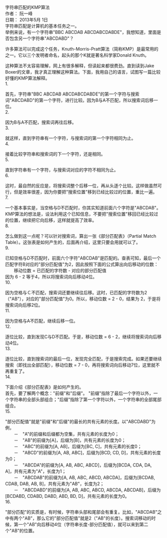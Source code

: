 字符串匹配的KMP算法      
作者： 阮一峰      
日期： 2013年5月 1日      
字符串匹配是计算机的基本任务之一。      
举例来说，有一个字符串"BBC ABCDAB ABCDABCDABDE"，我想知道，里面是否包含另一个字符串"ABCDABD"？      
      
许多算法可以完成这个任务，Knuth-Morris-Pratt算法（简称KMP）是最常用的之一。它以三个发明者命名，起头的那个K就是著名科学家Donald Knuth。      
      
这种算法不太容易理解，网上有很多解释，但读起来都很费劲。直到读到Jake Boxer的文章，我才真正理解这种算法。下面，我用自己的语言，试图写一篇比较好懂的KMP算法解释。      
1.      
      
首先，字符串"BBC ABCDAB ABCDABCDABDE"的第一个字符与搜索词"ABCDABD"的第一个字符，进行比较。因为B与A不匹配，所以搜索词后移一位。      
2.      
      
因为B与A不匹配，搜索词再往后移。      
3.      
      
就这样，直到字符串有一个字符，与搜索词的第一个字符相同为止。      
4.      
      
接着比较字符串和搜索词的下一个字符，还是相同。      
5.      
      
直到字符串有一个字符，与搜索词对应的字符不相同为止。      
6.      
      
这时，最自然的反应是，将搜索词整个后移一位，再从头逐个比较。这样做虽然可行，但是效率很差，因为你要把"搜索位置"移到已经比较过的位置，重比一遍。      
7.      
      
一个基本事实是，当空格与D不匹配时，你其实知道前面六个字符是"ABCDAB"。KMP算法的想法是，设法利用这个已知信息，不要把"搜索位置"移回已经比较过的位置，继续把它向后移，这样就提高了效率。      
8.      
      
怎么做到这一点呢？可以针对搜索词，算出一张《部分匹配表》（Partial Match Table）。这张表是如何产生的，后面再介绍，这里只要会用就可以了。      
9.      
      
已知空格与D不匹配时，前面六个字符"ABCDAB"是匹配的。查表可知，最后一个匹配字符B对应的"部分匹配值"为2，因此按照下面的公式算出向后移动的位数：      
　　移动位数 = 已匹配的字符数 - 对应的部分匹配值      
因为 6 - 2 等于4，所以将搜索词向后移动4位。      
10.      
      
因为空格与Ｃ不匹配，搜索词还要继续往后移。这时，已匹配的字符数为2（"AB"），对应的"部分匹配值"为0。所以，移动位数 = 2 - 0，结果为 2，于是将搜索词向后移2位。      
11.      
      
因为空格与A不匹配，继续后移一位。      
12.      
      
逐位比较，直到发现C与D不匹配。于是，移动位数 = 6 - 2，继续将搜索词向后移动4位。      
13.      
      
逐位比较，直到搜索词的最后一位，发现完全匹配，于是搜索完成。如果还要继续搜索（即找出全部匹配），移动位数 = 7 - 0，再将搜索词向后移动7位，这里就不再重复了。      
14.      
      
下面介绍《部分匹配表》是如何产生的。      
首先，要了解两个概念："前缀"和"后缀"。 "前缀"指除了最后一个字符以外，一个字符串的全部头部组合；"后缀"指除了第一个字符以外，一个字符串的全部尾部组合。      
15.      
      
"部分匹配值"就是"前缀"和"后缀"的最长的共有元素的长度。以"ABCDABD"为例，      
　　－　"A"的前缀和后缀都为空集，共有元素的长度为0；      
　　－　"AB"的前缀为[A]，后缀为[B]，共有元素的长度为0；      
　　－　"ABC"的前缀为[A, AB]，后缀为[BC, C]，共有元素的长度0；      
　　－　"ABCD"的前缀为[A, AB, ABC]，后缀为[BCD, CD, D]，共有元素的长度为0；      
　　－　"ABCDA"的前缀为[A, AB, ABC, ABCD]，后缀为[BCDA, CDA, DA, A]，共有元素为"A"，长度为1；      
　　－　"ABCDAB"的前缀为[A, AB, ABC, ABCD, ABCDA]，后缀为[BCDAB, CDAB, DAB, AB, B]，共有元素为"AB"，长度为2；      
　　－　"ABCDABD"的前缀为[A, AB, ABC, ABCD, ABCDA, ABCDAB]，后缀为[BCDABD, CDABD, DABD, ABD, BD, D]，共有元素的长度为0。      
16.      
      
"部分匹配"的实质是，有时候，字符串头部和尾部会有重复。比如，"ABCDAB"之中有两个"AB"，那么它的"部分匹配值"就是2（"AB"的长度）。搜索词移动的时候，第一个"AB"向后移动4位（字符串长度-部分匹配值），就可以来到第二个"AB"的位置。      
      